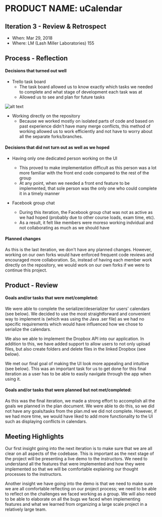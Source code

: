 # PRODUCT NAME: uCalendar


## Iteration 3 - Review & Retrospect

 * When: Mar 29, 2018
 * Where: LM (Lash Miller Laboratories) 155

## Process - Reflection

#### Decisions that turned out well

* Trello task board
  * The task board allowed us to know exactly which tasks we needed to complete and what stage of development each task was at
  * Allowed us to see and plan for future tasks
  
![alt text](https://i.imgur.com/iKMfRpE.jpg)

* Working directly on the repository
  * Because we worked mostly on isolated parts of code and based on past experience didn't have many merge conflicts, this method of working allowed us to work efficiently and not have to worry about all the separate forks/branches.

#### Decisions that did not turn out as well as we hoped

 * Having only one dedicated person working on the UI
   * This proved to make implementation difficult as this person was a lot more familiar with the front end code compared to the rest of the group
   * At any point, when we needed a front end feature to be implemented, that sole person was the only one who could complete it in a timely manner

* Facebook group chat
  * During this iteration, the Facebook group chat was not as active as we had hoped (probably due to other course loads, exam time, etc).
  * As a result, it felt like members were moreso working indvidual and not collaborating as much as we should have


#### Planned changes

As this is the last iteration, we don't have any planned changes. However, working on our own forks would have enforced frequent code reviews and encouraged more collaboration. So, instead of having each member work directly on the repository, we would work on our own forks if we were to continue this project.


## Product - Review

#### Goals and/or tasks that were met/completed:

We were able to complete the serializer/deserializer for users' calendars (see below). We decided to use the most straightforward and convenient way to implement is (which was using the Java .ser file) as we had no specific requirements which would have influenced how we chose to serialize the calendars. 

We also we able to implement the Dropbox API into our application. In addition to this, we have added support to allow users to not only upload files, but also create folders and delete files in the linked Dropbox (see below).

We met our final goal of making the UI look more appealing and intuitive (see below). This was an important task for us to get done for this final iteration as a user has to be able to easily navigate through the app when using it.

#### Goals and/or tasks that were planned but not met/completed:

As this was the final iteration, we made a strong effort to accomplish all the goals we planned in the plan document. We were able to do this, so we did not have any goals/tasks from the plan.md we did not complete. However, if we had more time, we would have liked to add more functionality to the UI such as displaying conflicts in calendars. 

## Meeting Highlights

Our first insight going into the next iteration is to make sure that we are all clear on all aspects of the codebase. This is important as the next stage of the project will be presenting a live demo to the instructors. We need to understand all the features that were implemented and how they were implemented so that we will be comfortable explaining our thought processes to the instructors.

Another insight we have going into the demo is that we need to make sure we are all comfortable reflecting on our project process; we need to be able to reflect on the challenges we faced working as a group. We will also need to be able to elaborate on all the bugs we faced when implementing features and what we learned from organizing a large scale project in a relatively large team.
